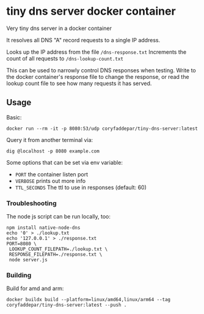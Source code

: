 # tiny dns server docker container

Very tiny dns server in a docker container

It resolves all DNS "A" record requests to a single IP address.

Looks up the IP address from the file `/dns-response.txt`
Increments the count of all requests to `/dns-lookup-count.txt`

This can be used to narrowly control DNS responses when testing.
Write to the docker container's response file to change the response, or read the lookup count file to see how many requests it has served.

## Usage

Basic:

```
docker run --rm -it -p 8080:53/udp coryfaddepar/tiny-dns-server:latest
```

Query it from another terminal via:

```
dig @localhost -p 8080 example.com
```

Some options that can be set via env variable:

- `PORT` the container listen port
- `VERBOSE` prints out more info
- `TTL_SECONDS` The ttl to use in responses (default: 60)

### Troubleshooting

The node js script can be run locally, too:

```
npm install native-node-dns
echo '0' > ./lookup.txt
echo '127.0.0.1' > ./response.txt
PORT=8080 \
 LOOKUP_COUNT_FILEPATH=./lookup.txt \
 RESPONSE_FILEPATH=./response.txt \
 node server.js
```

### Building

Build for amd and arm:

```
docker buildx build --platform=linux/amd64,linux/arm64 --tag coryfaddepar/tiny-dns-server:latest --push .
```
